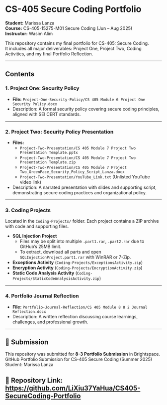# CS-405 Secure Coding Portfolio

**Student:** Marissa Lanza  
**Course:** CS-405-15275-M01 Secure Coding (Jun – Aug 2025)  
**Instructor:** Wasim Alim 

This repository contains my final portfolio for CS-405: Secure Coding.  
It includes all major deliverables: Project One, Project Two, Coding Activities, and my final Portfolio Reflection.  

---

##  Contents

### 1. Project One: Security Policy
- **File:** `Project-One-Security-Policy/CS 405 Module 6 Project One Security Policy.docx`  
- Description: A formal security policy covering secure coding principles, aligned with SEI CERT standards.  

---

### 2. Project Two: Security Policy Presentation
- **Files:**  
  - `Project-Two-Presentation/CS 405 Module 7 Project Two Presentation Template.pptx`  
  - `Project-Two-Presentation/CS 405 Module 7 Project Two Presentation Template.zip`  
  - `Project-Two-Presentation/CS 405 Module 7 Project Two_GreenPace_Security_Policy_Script_Lanza.docx`  
  - `Project-Two-Presentation/YouTube_Link.txt` (Unlisted YouTube video link)  
- Description: A narrated presentation with slides and supporting script, demonstrating secure coding practices and organizational policy.  

---

### 3. Coding Projects
Located in the `Coding-Projects/` folder. Each project contains a ZIP archive with code and supporting files.  

- **SQL Injection Project**  
  - Files may be split into multiple `.part1.rar`, `.part2.rar` due to GitHub’s 25MB limit.  
  - To extract, download all parts and open `SQLInjectionProject.part1.rar` with WinRAR or 7-Zip.  
- **Exceptions Activity** (`Coding-Projects/ExceptionsActivity.zip`)  
- **Encryption Activity** (`Coding-Projects/EncryptionActivity.zip`)  
- **Static Code Analysis Activity** (`Coding-Projects/StaticCodeAnalysisActivity.zip`)  

---

### 4. Portfolio Journal Reflection
- **File:** `Portfolio-Journal-Reflection/CS 405 Module 8 8 2 Journal Reflection.docx`  
- Description: A written reflection discussing course learnings, challenges, and professional growth.  

---

## 🔗 Submission
This repository was submitted for **8-3 Portfolio Submission** in Brightspace.  
GitHub Portfolio Submission for CS-405 Secure Coding (Summer 2025)  
Student: Marissa Lanza  

## 🔗 Repository Link: https://github.com/LiXiu37YaHua/CS405-SecureCoding-Portfolio
